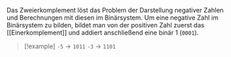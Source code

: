 Das Zweierkomplement löst das Problem der Darstellung negativer Zahlen und Berechnungen mit diesen im Binärsystem. Um eine negative Zahl im Binärsystem zu bilden, bildet man von der positiven Zahl zuerst das [[Einerkomplement]] und addiert anschließend eine binär 1 (`0001`).

>[!example]
>`-5` -> `1011` 
>`-3` -> `1101` 

